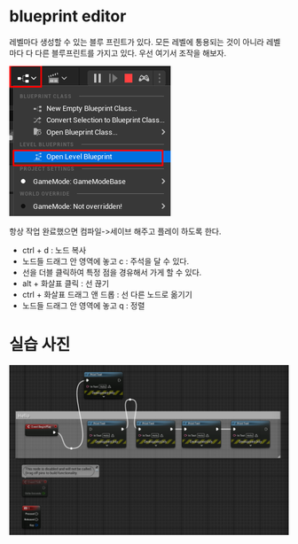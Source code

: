 # blueprint editor

레벨마다 생성할 수 있는 블루 프린트가 있다. 모든 레벨에 통용되는 것이 아니라 레벨 마다 다 다른 블루프린트를 가지고 있다. 우선 여기서 조작을 해보자.

![](../image/2022-10-25-20-39-59.png)

항상 작업 완료했으면 컴파일->세이브 해주고 플레이 하도록 한다.

- ctrl + d : 노드 복사
- 노드들 드래그 안 영역에 놓고 c : 주석을 달 수 있다.
- 선을 더블 클릭하여 특정 점을 경유해서 가게 할 수 있다.
- alt + 화살표 클릭 : 선 끊기
- ctrl + 화살표 드래그 앤 드롭 : 선 다른 노드로 옮기기
- 노드들 드래그 안 영역에 놓고 q : 정렬

# 실습 사진

![](../image/2022-10-25-20-57-18.png)
